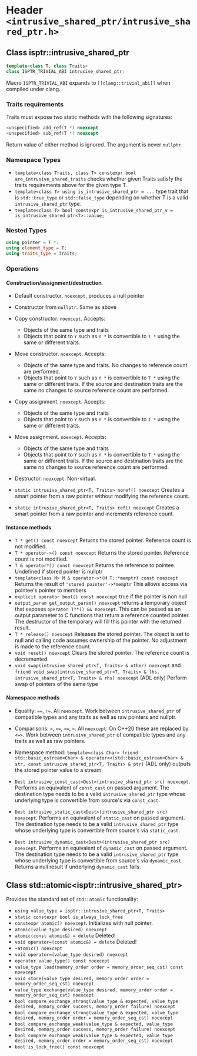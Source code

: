 # Header `<intrusive_shared_ptr/intrusive_shared_ptr.h>`

## Class isptr::intrusive_shared_ptr

```cpp
template<class T, class Traits>
class ISPTR_TRIVIAL_ABI intrusive_shared_ptr;
```

Macro `ISPTR_TRIVIAL_ABI` expands to `[[clang::trivial_abi]]` when compiled under clang.

### Traits requirements

Traits must expose two static methods with the following signatures:

```cpp
<unspecified> add_ref(T *) noexcept
<unspecified> sub_ref(T *) noexcept
```

Return value of either method is ignored. The argument is never `nullptr`.

### Namespace Types

- `template<class Traits, class T> constexpr bool are_intrusive_shared_traits` checks whether given Traits satisfy the traits requirements above for the given type T.
- `template<class T> using is_intrusive_shared_ptr = ...` type trait that is `std::true_type` or `std::false_type` depending on whether T is a valid `intrusive_shared_ptr` type.
- `template<class T> bool constexpr is_intrusive_shared_ptr_v = is_intrusive_shared_ptr<T>::value;`


### Nested Types

```cpp
using pointer = T *;
using element_type = T;
using traits_type = Traits;
```

### Operations

#### Construction/assignment/destruction

- Default constructor. `noexcept`, produces a null pointer
- Constructor from `nullptr`. Same as above
- Copy constructor. `noexcept`. Accepts:
  - Objects of the same type and traits
  - Objects that point to `Y` such as `Y *` is convertible to `T *` using the same or different traits. 
- Move constructor. `noexcept`. Accepts:
  - Objects of the same type and traits. No changes to reference count are performed.
  - Objects that point to `Y` such as `Y *` is convertible to `T *` using the same or different traits.
  If the source and destination traits are the same no changes to source reference count are performed. 
- Copy assignment. `noexcept`. Accepts:
  - Objects of the same type and traits
  - Objects that point to `Y` such as `Y *` is convertible to `T *` using the same or different traits. 
- Move assignment. `noexcept`. Accepts:
  - Objects of the same type and traits 
  - Objects that point to `Y` such as `Y *` is convertible to `T *` using the same or different traits. 
  If the source and destination traits are the same no changes to source reference count are performed.
- Destructor. `noexcept`. Non-virtual.

- `static intrusive_shared_ptr<T, Traits> noref() noexcept` Creates a smart pointer from a raw pointer without modifying the reference count. 
- `static intrusive_shared_ptr<T, Traits> ref() noexcept` Creates a smart pointer from a raw pointer and increments reference count.

#### Instance methods

- `T * get() const noexcept` Returns the stored pointer. Reference count is not modified.
- `T * operator->() const noexcept` Returns the stored pointer. Reference count is not modified.
- `T & operator*() const noexcept` Returns the reference to pointee. Undefined if stored pointer is nullptr
- `template<class M> M & operator->*(M T::*memptr) const noexcept` Returns the result of `'stored pointer'->*memptr`
   This allows access via pointee's pointer to members
- `explicit operator bool() const noexcept` true if the pointer is non null
- `output_param get_output_param() noexcept` returns a temporary object that exposes `operator T**() && noexcept`. This can
   be passed as an output parameter to C functions that return a reference counted pointer. The destructor of the temporary
   will fill this pointer with the returned result.
- `T * release() noexcept` Releases the stored pointer. The object is set to null and calling code assumes ownership of the
   pointer. No adjustment is made to the reference count.
- `void reset() noexcept` Clears the stored pointer. The reference count is decremented.
- `void swap(intrusive_shared_ptr<T, Traits> & other) noexcept` and <br/>
  `friend void swap(intrusive_shared_ptr<T, Traits> & lhs, intrusive_shared_ptr<T, Traits> & rhs) noexcept` (ADL only)
   Perform swap of pointers of the same type

#### Namespace methods

- Equality: `==`, `!=`. All `noexcept`. Work between `intrusive_shared_ptr` of compatible types and
  any traits as well as raw pointers and nullptr.
- Comparisons: `<`, `<=`, `>=`, `>`. All `noexcept`. On C++20 these are replaced by `<=>`. Work between `intrusive_shared_ptr` of compatible types and
  any traits as well as raw pointers.
- Namespace method: `template<class Char> friend std::basic_ostream<Char> & operator<<(std::basic_ostream<Char> & str, const intrusive_shared_ptr<T, Traits> & ptr)` (ADL only) outputs the stored pointer value to a stream

- `Dest intrusive_const_cast<Dest>(intrusive_shared_ptr src) noexcept`. Performs an equivalent of `const_cast` on passed argument. The destination type needs to be a valid `intrusive_shared_ptr` type whose underlying type is convertible from source's via `const_cast`.
- `Dest intrusive_static_cast<Dest>(intrusive_shared_ptr src) noexcept`. Performs an equivalent of `static_cast` on passed argument. The destination type needs to be a valid `intrusive_shared_ptr` type whose underlying type is convertible from source's via `static_cast`.
- `Dest intrusive_dynamic_cast<Dest>(intrusive_shared_ptr src) noexcept`. Performs an equivalent of `dynamic_cast` on passed argument. The destination type needs to be a valid `intrusive_shared_ptr` type whose underlying type is convertible from source's via `dynamic_cast`. Returns a null result if underlying `dynamic_cast` fails.



## Class std::atomic&lt;isptr::intrusive_shared_ptr&gt;

Provides the standard set of `std::atomic` functionality:

- `using value_type = isptr::intrusive_shared_ptr<T, Traits>`
- `static constexpr bool is_always_lock_free`
- `constexpr atomic() noexcept`. Initializes with null pointer.
- `atomic(value_type desired) noexcept`
- `atomic(const atomic&) = delete` Deleted!
- `void operator=(const atomic&) = delete` Deleted!
- `~atomic() noexcept`
- `void operator=(value_type desired) noexcept`
- `operator value_type() const noexcept`
- `value_type load(memory_order order = memory_order_seq_cst) const noexcept`
- `void store(value_type desired, memory_order order = memory_order_seq_cst) noexcept`
- `value_type exchange(value_type desired, memory_order order = memory_order_seq_cst) noexcept`
- `bool compare_exchange_strong(value_type & expected, value_type desired, memory_order success, memory_order failure) noexcept`
- `bool compare_exchange_strong(value_type & expected, value_type desired, memory_order order = memory_order_seq_cst) noexcept`
- `bool compare_exchange_weak(value_type & expected, value_type desired, memory_order success, memory_order failure) noexcept`
- `bool compare_exchange_weak(value_type & expected, value_type desired, memory_order order = memory_order_seq_cst) noexcept`
- `bool is_lock_free() const noexcept`










   

